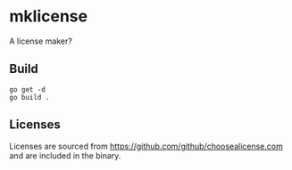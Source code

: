 # mklicense

A license maker?

## Build

```
go get -d
go build .
```

## Licenses

Licenses are sourced from https://github.com/github/choosealicense.com and are included in the binary.
